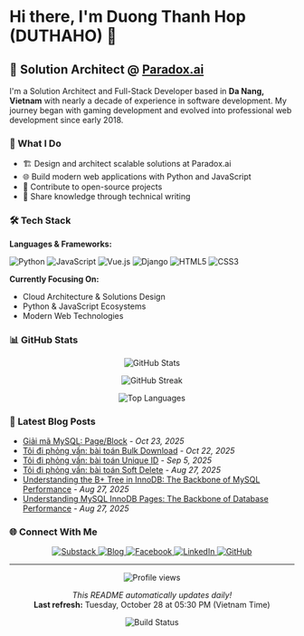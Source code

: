 # Hi there, I'm Duong Thanh Hop (DUTHAHO) 👋

## 🚀 Solution Architect @ [Paradox.ai](https://paradox.ai)

I'm a Solution Architect and Full-Stack Developer based in **Da Nang, Vietnam** with nearly a decade of experience in software development. My journey began with gaming development and evolved into professional web development since early 2018.

### 💼 What I Do

- 🏗️ Design and architect scalable solutions at Paradox.ai
- 🌐 Build modern web applications with Python and JavaScript
- 🔧 Contribute to open-source projects
- 📝 Share knowledge through technical writing

### 🛠️ Tech Stack

**Languages & Frameworks:**

![Python](https://img.shields.io/badge/Python-3776AB?style=for-the-badge&logo=python&logoColor=white)
![JavaScript](https://img.shields.io/badge/JavaScript-F7DF1E?style=for-the-badge&logo=javascript&logoColor=black)
![Vue.js](https://img.shields.io/badge/Vue.js-35495E?style=for-the-badge&logo=vue.js&logoColor=4FC08D)
![Django](https://img.shields.io/badge/Django-092E20?style=for-the-badge&logo=django&logoColor=white)
![HTML5](https://img.shields.io/badge/HTML5-E34F26?style=for-the-badge&logo=html5&logoColor=white)
![CSS3](https://img.shields.io/badge/CSS3-1572B6?style=for-the-badge&logo=css3&logoColor=white)

**Currently Focusing On:**
- Cloud Architecture & Solutions Design
- Python & JavaScript Ecosystems
- Modern Web Technologies

### 📊 GitHub Stats

<p align="center">
  <img src="https://github-readme-stats.vercel.app/api?username=duthaho&show_icons=true&theme=radical&count_private=true" alt="GitHub Stats" />
</p>

<p align="center">
  <picture>
    <source media="(prefers-color-scheme: dark)" srcset="https://github-readme-streak-stats.herokuapp.com/?user=duthaho&theme=radical&hide_border=true" />
    <source media="(prefers-color-scheme: light)" srcset="https://github-readme-streak-stats.herokuapp.com/?user=duthaho&theme=light&hide_border=true" />
    <img src="https://github-readme-streak-stats.herokuapp.com/?user=duthaho&theme=radical" alt="GitHub Streak" />
  </picture>
</p>

<p align="center">
  <img src="https://github-readme-stats.vercel.app/api/top-langs/?username=duthaho&layout=compact&theme=radical" alt="Top Languages" />
</p>

### 📝 Latest Blog Posts

* [Giải mã MySQL: Page&#x2F;Block](https:&#x2F;&#x2F;duthaho.substack.com&#x2F;p&#x2F;giai-ma-mysql-pageblock) - *Oct 23, 2025*
* [Tôi đi phỏng vấn: bài toán Bulk Download](https:&#x2F;&#x2F;duthaho.substack.com&#x2F;p&#x2F;toi-i-phong-van-bai-toan-bulk-download) - *Oct 22, 2025*
* [Tôi đi phỏng vấn: bài toán Unique ID](https:&#x2F;&#x2F;duthaho.substack.com&#x2F;p&#x2F;toi-i-phong-van-bai-toan-unique-id) - *Sep 5, 2025*
* [Tôi đi phỏng vấn: bài toán Soft Delete](https:&#x2F;&#x2F;duthaho.substack.com&#x2F;p&#x2F;toi-i-phong-van-system-design-ve) - *Aug 27, 2025*
* [Understanding the B+ Tree in InnoDB: The Backbone of MySQL Performance](https:&#x2F;&#x2F;duthaho.substack.com&#x2F;p&#x2F;understanding-the-b-tree-in-innodb) - *Aug 27, 2025*
* [Understanding MySQL InnoDB Pages: The Backbone of Database Performance](https:&#x2F;&#x2F;duthaho.substack.com&#x2F;p&#x2F;understanding-mysql-innodb-pages) - *Aug 27, 2025*

### 🌐 Connect With Me

<p align="center">
  <a href="https://duthaho.substack.com">
    <img src="https://img.shields.io/badge/Substack-FF6719?style=for-the-badge&logo=substack&logoColor=white" alt="Substack" />
  </a>
  <a href="https://www.duthaho.dev">
    <img src="https://img.shields.io/badge/Blog-duthaho.dev-blue?style=for-the-badge&logo=wordpress&logoColor=white" alt="Blog" />
  </a>
  <a href="https://www.facebook.com/DuongThanhHop/">
    <img src="https://img.shields.io/badge/Facebook-1877F2?style=for-the-badge&logo=facebook&logoColor=white" alt="Facebook" />
  </a>
  <a href="https://www.linkedin.com/in/duthaho">
    <img src="https://img.shields.io/badge/LinkedIn-0077B5?style=for-the-badge&logo=linkedin&logoColor=white" alt="LinkedIn" />
  </a>
  <a href="https://github.com/duthaho">
    <img src="https://img.shields.io/badge/GitHub-100000?style=for-the-badge&logo=github&logoColor=white" alt="GitHub" />
  </a>
</p>

---

<p align="center">
  <img src="https://komarev.com/ghpvc/?username=duthaho&label=Profile%20views&color=0e75b6&style=flat" alt="Profile views" />
</p>

<p align="center">
  <i>This README automatically updates daily!</i><br>
  <b>Last refresh:</b> Tuesday, October 28 at 05:30 PM (Vietnam Time)
</p>

<p align="center">
  <img src="https://github.com/duthaho/duthaho/workflows/Build%20README/badge.svg" alt="Build Status" />
</p>